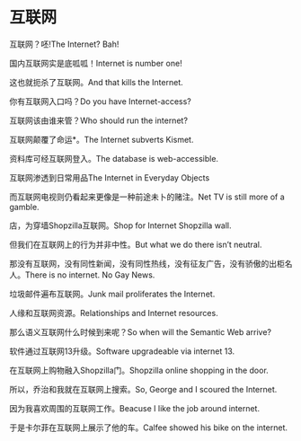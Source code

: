 # 互联网

<p><span class="chinese">互联网？呸!</span><span class="english">The Internet? Bah!</span></p>

<p><span class="chinese">国内互联网实是底呱呱！</span><span class="english">Internet is number one!</span></p>

<p><span class="chinese">这也就扼杀了互联网。</span><span class="english">And that kills the Internet.</span></p>

<p><span class="chinese">你有互联网入口吗？</span><span class="english">Do you have Internet-access?</span></p>

<p><span class="chinese">互联网该由谁来管？</span><span class="english">Who should run the internet?</span></p>

<p><span class="chinese">互联网颠覆了命运*。</span><span class="english">The Internet subverts Kismet.</span></p>

<p><span class="chinese">资料库可经互联网登入。</span><span class="english">The database is web-accessible.</span></p>

<p><span class="chinese">互联网渗透到日常用品</span><span class="english">The Internet in Everyday Objects</span></p>

<p><span class="chinese">而互联网电视则仍看起来更像是一种前途未卜的赌注。</span><span class="english">Net TV is still more of a gamble.</span></p>

<p><span class="chinese">店，为穿墙Shopzilla互联网。</span><span class="english">Shop for Internet Shopzilla wall.</span></p>

<p><span class="chinese">但我们在互联网上的行为并非中性。</span><span class="english">But what we do there isn’t neutral.</span></p>

<p><span class="chinese">那没有互联网，没有同性新闻，没有同性热线，没有征友广告，没有骄傲的出柜名人。</span><span class="english">There is no internet.  No Gay News.</span></p>

<p><span class="chinese">垃圾邮件遍布互联网。</span><span class="english">Junk mail proliferates the Internet.</span></p>

<p><span class="chinese">人缘和互联网资源。</span><span class="english">Relationships and Internet resources.</span></p>

<p><span class="chinese">那么语义互联网什么时候到来呢？</span><span class="english">So when will the Semantic Web arrive?</span></p>

<p><span class="chinese">软件通过互联网13升级。</span><span class="english">Software upgradeable via internet 13.</span></p>

<p><span class="chinese">在互联网上购物融入Shopzilla门。</span><span class="english">Shopzilla online shopping in the door.</span></p>

<p><span class="chinese">所以，乔治和我就在互联网上搜索。</span><span class="english">So, George and I scoured the Internet.</span></p>

<p><span class="chinese">因为我喜欢周围的互联网工作。</span><span class="english">Beacuse I like the job around internet.</span></p>

<p><span class="chinese">于是卡尔菲在互联网上展示了他的车。</span><span class="english">Calfee showed his bike on the internet.</span></p>

